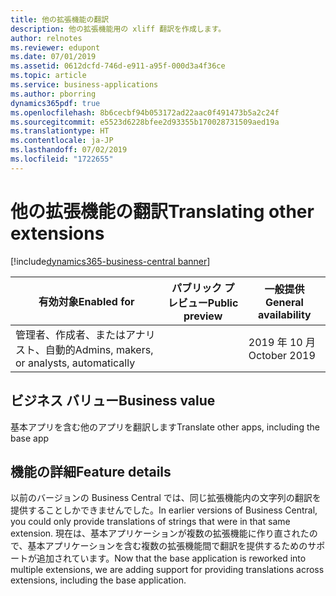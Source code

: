 ```yaml
---
title: 他の拡張機能の翻訳
description: 他の拡張機能用の xliff 翻訳を作成します。
author: relnotes
ms.reviewer: edupont
ms.date: 07/01/2019
ms.assetid: 0612dcfd-746d-e911-a95f-000d3a4f36ce
ms.topic: article
ms.service: business-applications
ms.author: pborring
dynamics365pdf: true
ms.openlocfilehash: 8b6cecbf94b053172ad22aac0f491473b5a2c24f
ms.sourcegitcommit: e5523d6228bfee2d93355b170028731509aed19a
ms.translationtype: HT
ms.contentlocale: ja-JP
ms.lasthandoff: 07/02/2019
ms.locfileid: "1722655"
---
```

# <a name="translating-other-extensions"></a><span data-ttu-id="d57c4-103">他の拡張機能の翻訳</span><span class="sxs-lookup"><span data-stu-id="d57c4-103">Translating other extensions</span></span>
[!include[dynamics365-business-central banner](../includes/dynamics365-business-central.md)]

| <span data-ttu-id="d57c4-104">有効対象</span><span class="sxs-lookup"><span data-stu-id="d57c4-104">Enabled for</span></span>    |  <span data-ttu-id="d57c4-105">パブリック プレビュー</span><span class="sxs-lookup"><span data-stu-id="d57c4-105">Public preview</span></span> | <span data-ttu-id="d57c4-106">一般提供</span><span class="sxs-lookup"><span data-stu-id="d57c4-106">General availability</span></span> | 
| ---------- | ---------- |---------- |
|<span data-ttu-id="d57c4-107">管理者、作成者、またはアナリスト、自動的</span><span class="sxs-lookup"><span data-stu-id="d57c4-107">Admins, makers, or analysts, automatically</span></span>|| <span data-ttu-id="d57c4-108">2019 年 10 月</span><span class="sxs-lookup"><span data-stu-id="d57c4-108">October 2019</span></span>|


## <a name="business-value"></a><span data-ttu-id="d57c4-109">ビジネス バリュー</span><span class="sxs-lookup"><span data-stu-id="d57c4-109">Business value</span></span>
<!-- bv start -->
<span data-ttu-id="d57c4-110">基本アプリを含む他のアプリを翻訳します</span><span class="sxs-lookup"><span data-stu-id="d57c4-110">Translate other apps, including the base app</span></span>
<!-- bv end -->



## <a name="feature-details"></a><span data-ttu-id="d57c4-111">機能の詳細</span><span class="sxs-lookup"><span data-stu-id="d57c4-111">Feature details</span></span>
<!--feature detail start -->
<span data-ttu-id="d57c4-112">以前のバージョンの Business Central では、同じ拡張機能内の文字列の翻訳を提供することしかできませんでした。</span><span class="sxs-lookup"><span data-stu-id="d57c4-112">In earlier versions of Business Central, you could only provide translations of strings that were in that same extension.</span></span> <span data-ttu-id="d57c4-113">現在は、基本アプリケーションが複数の拡張機能に作り直されたので、基本アプリケーションを含む複数の拡張機能間で翻訳を提供するためのサポートが追加されています。</span><span class="sxs-lookup"><span data-stu-id="d57c4-113">Now that the base application is reworked into multiple extensions, we are adding support for providing translations across extensions, including the base application.</span></span>
<!--feature detail end -->










